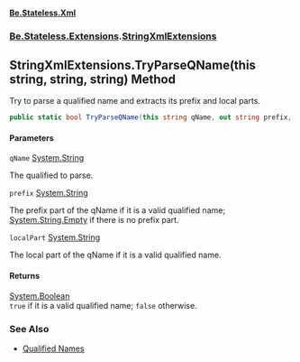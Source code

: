#### [Be.Stateless.Xml](README.md 'README')
### [Be.Stateless.Extensions](Be.Stateless.Extensions.md 'Be.Stateless.Extensions').[StringXmlExtensions](StringXmlExtensions.md 'Be.Stateless.Extensions.StringXmlExtensions')

## StringXmlExtensions.TryParseQName(this string, string, string) Method

Try to parse a qualified name and extracts its prefix and local parts.

```csharp
public static bool TryParseQName(this string qName, out string prefix, out string localPart);
```
#### Parameters

<a name='Be.Stateless.Extensions.StringXmlExtensions.TryParseQName(thisstring,string,string).qName'></a>

`qName` [System.String](https://docs.microsoft.com/en-us/dotnet/api/System.String 'System.String')

The qualified to parse.

<a name='Be.Stateless.Extensions.StringXmlExtensions.TryParseQName(thisstring,string,string).prefix'></a>

`prefix` [System.String](https://docs.microsoft.com/en-us/dotnet/api/System.String 'System.String')

The prefix part of the qName if it is a valid qualified name; [System.String.Empty](https://docs.microsoft.com/en-us/dotnet/api/System.String.Empty 'System.String.Empty') if there is no prefix part.

<a name='Be.Stateless.Extensions.StringXmlExtensions.TryParseQName(thisstring,string,string).localPart'></a>

`localPart` [System.String](https://docs.microsoft.com/en-us/dotnet/api/System.String 'System.String')

The local part of the qName if it is a valid qualified name.

#### Returns
[System.Boolean](https://docs.microsoft.com/en-us/dotnet/api/System.Boolean 'System.Boolean')  
`true` if it is a valid qualified name; `false` otherwise.

### See Also
- [Qualified Names](http://www.w3.org/TR/xml-names/#ns-qualnames 'http://www.w3.org/TR/xml-names/#ns-qualnames')